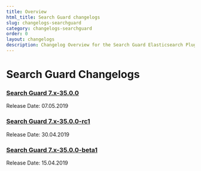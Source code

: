 ```yaml
---
title: Overview
html_title: Search Guard changelogs
slug: changelogs-searchguard
category: changelogs-searchguard
order: 0
layout: changelogs
description: Changelog Overview for the Search Guard Elasticsearch Plugin
---
```


<!---
Copryight 2010 floragunn GmbH
-->

# Search Guard Changelogs

### [Search Guard 7.x-35.0.0](../_changelogs/changelog_searchguard_7_x_35_0_0.md)

Release Date: 07.05.2019

### [Search Guard 7.x-35.0.0-rc1](../_changelogs/changelog_searchguard_7_x_35_0_0_rc1.md)

Release Date: 30.04.2019

### [Search Guard 7.x-35.0.0-beta1](../_changelogs/changelog_searchguard_7_x_35_0_0_beta1.md)

Release Date: 15.04.2019

